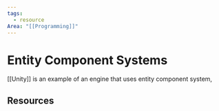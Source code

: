 ```yaml
---
tags:
  - resource
Area: "[[Programming]]"
---
```


# Entity Component Systems
[[Unity]] is an example of an engine that uses entity component system,

## Resources
